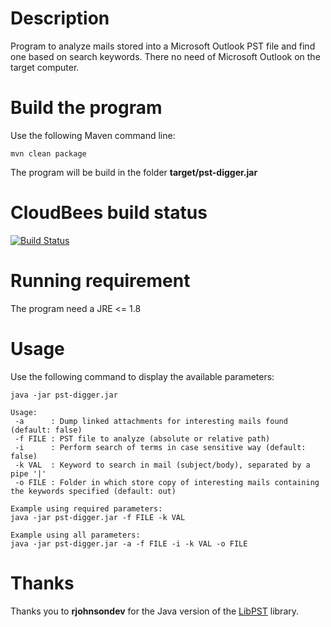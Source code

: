 # Description

Program to analyze mails stored into a Microsoft Outlook PST file and find one based on search keywords.
There no need of Microsoft Outlook on the target computer.

# Build the program

Use the following Maven command line:

`mvn clean package`

The program will be build in the folder **target/pst-digger.jar**

# CloudBees build status

[![Build Status](https://righettod.ci.cloudbees.com/buildStatus/icon?job=PSTDigger)](https://righettod.ci.cloudbees.com/job/PSTDigger/)

# Running requirement

The program need a JRE <= 1.8

# Usage

Use the following command to display the available parameters:

`java -jar pst-digger.jar`

```
Usage:
 -a      : Dump linked attachments for interesting mails found (default: false)
 -f FILE : PST file to analyze (absolute or relative path)
 -i      : Perform search of terms in case sensitive way (default: false)
 -k VAL  : Keyword to search in mail (subject/body), separated by a pipe '|'
 -o FILE : Folder in which store copy of interesting mails containing the keywords specified (default: out)

Example using required parameters:
java -jar pst-digger.jar -f FILE -k VAL

Example using all parameters:
java -jar pst-digger.jar -a -f FILE -i -k VAL -o FILE
```

# Thanks

Thanks you to **rjohnsondev** for the Java version of the [LibPST](https://github.com/rjohnsondev/java-libpst) library.





 
